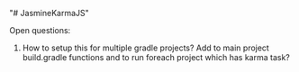 "# JasmineKarmaJS" 

Open questions:
  1. How to setup this for multiple gradle projects? Add to main project build.gradle functions and to run foreach project which has karma task? 
  
